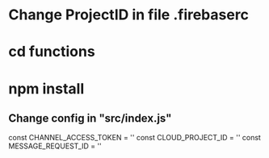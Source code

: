 # Change ProjectID in file .firebaserc
# cd functions
# npm install

## Change config in "src/index.js"
const CHANNEL_ACCESS_TOKEN = ''
const CLOUD_PROJECT_ID = ''
const MESSAGE_REQUEST_ID = ''
